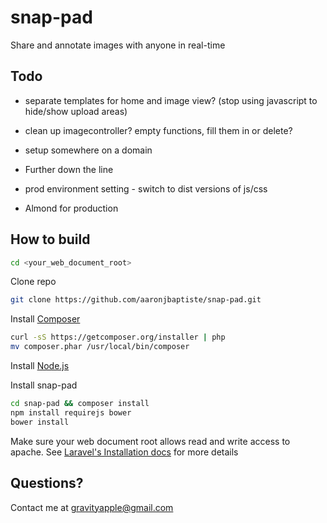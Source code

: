 snap-pad
========

Share and annotate images with anyone in real-time

Todo
----

 * separate templates for home and image view? (stop using javascript to hide/show upload areas)
 * clean up imagecontroller? empty functions, fill them in or delete?
 * setup somewhere on a domain

 * Further down the line
  * prod environment setting - switch to dist versions of js/css
  * Almond for production

How to build
------------

```bash
cd <your_web_document_root>
```

Clone repo

```bash
git clone https://github.com/aaronjbaptiste/snap-pad.git
```
Install [Composer](http://getcomposer.org/doc/00-intro.md)

```bash
curl -sS https://getcomposer.org/installer | php
mv composer.phar /usr/local/bin/composer
```

Install [Node.js](http://nodejs.org/)

Install snap-pad

```bash
cd snap-pad && composer install
npm install requirejs bower
bower install
```

Make sure your web document root allows read and write access to apache. See [Laravel's Installation docs](http://laravel.com/docs/installation) for more details


Questions?
----------

Contact me at gravityapple@gmail.com

